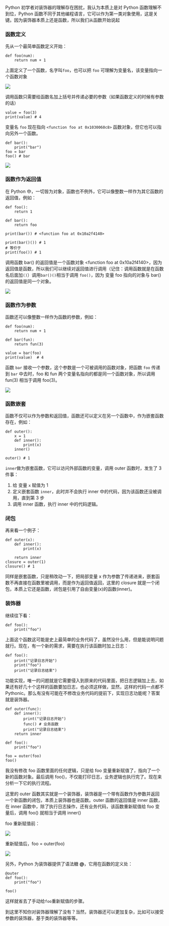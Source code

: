 Python 初学者对装饰器的理解存在困扰，我认为本质上是对 Python 函数理解不到位，Python 函数不同于其他编程语言，它可以作为第一类对象使用，这是关键。因为装饰器本质上还是函数，所以我们从函数开始说起

### 函数定义

先从一个最简单函数定义开始：

```
def foo(num):
    return num + 1
```

上面定义了一个函数，名字叫`foo`，也可以把 `foo` 可理解为变量名，该变量指向一个函数对象

![](http://okye062gb.bkt.clouddn.com/2017-06-19-134738.png)

调用函数只需要给函数名加上括号并传递必要的参数（如果函数定义的时候有参数的话）

```
value = foo(3)
print(value) # 4
```

变量名 `foo` 现在指向 `<function foo at 0x1030060c8>` 函数对象，但它也可以指向另外一个函数。

```
def bar():
    print("bar")
foo = bar
foo() # bar
```

![](http://okye062gb.bkt.clouddn.com/2017-06-19-134739.png)

### 函数作为返回值

在 Python 中，一切皆为对象，函数也不例外，它可以像整数一样作为其它函数的返回值，例如：

```
def foo():
    return 1

def bar():
    return foo

print(bar()) # <function foo at 0x10a2f4140>

print(bar()()) # 1 
# 等价于
print(foo()) # 1
```

调用函数 bar() 的返回值是一个函数对象 <function foo at 0x10a2f4140>，因为返回值是函数，所以我们可以继续对返回值进行调用（记住：调用函数就是在函数名后面加`()`）调用`bar()()`相当于调用 `foo()`，因为 变量 foo 指向的对象与 bar() 的返回值是同一个对象。

![](http://okye062gb.bkt.clouddn.com/2017-06-19-134740.png)

### 函数作为参数

函数还可以像整数一样作为函数的参数，例如：

```hljs
def foo(num):
    return num + 1

def bar(fun):
    return fun(3)

value = bar(foo)
print(value)  # 4
```

函数 `bar` 接收一个参数，这个参数是一个可被调用的函数对象，把函数 `foo` 传递到 `bar` 中去时，foo 和 fun 两个变量名指向的都是同一个函数对象，所以调用 fun(3) 相当于调用 foo(3)。

![](http://okye062gb.bkt.clouddn.com/2017-06-19-134741.png)

### 函数嵌套

函数不仅可以作为参数和返回值，函数还可以定义在另一个函数中，作为嵌套函数存在，例如：

```hljs
def outer():
    x = 1
    def inner():
        print(x)
    inner()

outer() # 1
```

`inner`做为嵌套函数，它可以访问外部函数的变量，调用 outer 函数时，发生了 3 件事：

1.  给 变量 `x` 赋值为 1
2.  定义嵌套函数 `inner`，此时并不会执行 inner 中的代码，因为该函数还没被调用，直到第 3 步
3.  调用 inner 函数，执行 inner 中的代码逻辑。

### 闭包

再来看一个例子：

```hljs
def outer(x):
    def inner():
        print(x)

    return inner
closure = outer(1)
closure() # 1
```

同样是嵌套函数，只是稍改动一下，把局部变量 x 作为参数了传递进来，嵌套函数不再直接在函数里被调用，而是作为返回值返回，这里的 closure 就是一个闭包，本质上它还是函数，闭包是引用了自由变量(x)的函数(inner)。

### 装饰器

继续往下看：

```hljs
def foo():
    print("foo")
```

上面这个函数这可能是史上最简单的业务代码了，虽然没什么用，但是能说明问题就行。现在，有一个新的需求，需要在执行该函数时加上日志：

```hljs
def foo():
    print("记录日志开始")
    print("foo")
    print("记录日志结束")
```

功能实现，唯一的问题就是它需要侵入到原来的代码里面，把日志逻辑加上去，如果还有好几十个这样的函数要加日志，也必须这样做，显然，这样的代码一点都不 Pythonic。那么有没有可能在不修改业务代码的提前下，实现日志功能呢？答案就是装饰器。

```hljs
def outer(func):
    def inner():
        print("记录日志开始")
        func() # 业务函数
        print("记录日志结束")
    return inner

def foo():
    print("foo")

foo = outer(foo) 
foo()
```

我没有修改 foo 函数里面的任何逻辑，只是给 foo 变量重新赋值了，指向了一个新的函数对象。最后调用 foo()，不仅能打印日志，业务逻辑也执行完了。现在来分析一下它的执行流程。

这里的 outer 函数其实就是一个装饰器，装饰器是一个带有函数作为参数并返回一个新函数的闭包，本质上装饰器也是函数。outer 函数的返回值是 inner 函数，在 inner 函数中，除了执行日志操作，还有业务代码，该函数重新赋值给 foo 变量后，调用 foo() 就相当于调用 inner()

foo 重新赋值前：

![](http://okye062gb.bkt.clouddn.com/2017-06-19-134743.png)

重新赋值后，foo = outer(foo)

![](http://okye062gb.bkt.clouddn.com/2017-06-19-134745.png)

另外，Python 为装饰器提供了语法糖 **@**，它用在函数的定义处：

```hljs
@outer
def foo():
    print("foo")

foo()
```

这样就省去了手动给`foo`重新赋值的步骤。

到这里不知你对装饰器理解了没有？当然，装饰器还可以更加复杂，比如可以接受参数的装饰器，基于类的装饰器等等。
